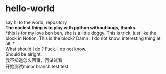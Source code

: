 # hello-world
say hi to the world, repository  
**The coolest thing is to play with python without bugs, thanks.**  
*this is for my love ben ben, she is a little doggy. This is trick, just like the block in Notion. This is the block? Damn . I do not know, interesting thing at all. *  
What should I do ? Fuck. I do not know.   
Should be alright.  
我不知道怎么回事，再试试看  
开始测试minor branch
test test
